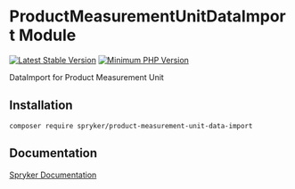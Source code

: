 # ProductMeasurementUnitDataImport Module
[![Latest Stable Version](https://poser.pugx.org/spryker/product-measurement-unit-data-import/v/stable.svg)](https://packagist.org/packages/spryker/product-measurement-unit-data-import)
[![Minimum PHP Version](https://img.shields.io/badge/php-%3E%3D%208.0-8892BF.svg)](https://php.net/)

DataImport for Product Measurement Unit

## Installation

```
composer require spryker/product-measurement-unit-data-import
```

## Documentation

[Spryker Documentation](https://docs.spryker.com)
